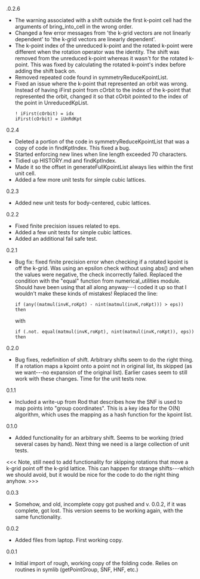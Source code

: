 .0.2.6
* The warning associated with a shift outside the first k-point cell had
  the arguments of bring_into_cell in the wrong order.
* Changed a few error messages from 'the k-grid vectors are not linearly
  dependent' to 'the k-grid vectors are linearly dependent'.
* The k-point index of the unreduced k-point and the rotated k-point were
  different when the rotation operator was the identity. The shift was
  removed from the unreduced k-point whereas it wasn't for the rotated
  k-point. This was fixed by calculating the rotated k-point's index
  before adding the shift back on.
* Removed repeated code found in symmetryReduceKpointList.
* Fixed an issue where the k-point that represented an orbit was wrong. Instead
  of having iFirst point from cOrbit to the index of the k-point that represented
  the orbit, changed it so that cOrbit pointed to the index of the point in
  UnreducedKpList.
  ```
  ! iFirst(cOrbit) = idx
  iFirst(cOrbit) = iUnRdKpt
  ```

0.2.4
* Deleted a portion of the code in symmetryReduceKpointList that
  was a copy of code in findKptIndex. This fixed a bug.
* Started enforcing new lines when line length exceeded 70
  characters.
* Tidied up HISTORY.md and findKptIndex.
* Made it so the offset in generateFullKpointList always lies
  within the first unit cell.
* Added a few more unit tests for simple cubic lattices.

0.2.3 
* Added new unit tests for body-centered, cubic lattices.

0.2.2
* Fixed finite precision issues related to eps.
* Added a few unit tests for simple cubic lattices.
* Added an additional fail safe test.

0.2.1
* Bug fix: fixed finite precision error when checking if a rotated
  kpoint is off the k-grid. Was using an epsilon check without
  using abs() and when the values were negative, the check
  incorrectly failed. Replaced the condition with the "equal"
  function from numerical_utilities module. Should have been
  using that all along anyway---I coded it up so that I wouldn't
  make these kinds of mistakes!
  Replaced the line:
  ```
  if (any((matmul(invK,roKpt) - nint(matmul(invK,roKpt))) > eps)) then
  ```
  with
  ```
  if (.not. equal(matmul(invK,roKpt), nint(matmul(invK,roKpt)), eps)) then
  ```
      
0.2.0
* Bug fixes, redefinition of shift. Arbitrary shifts seem to do
  the right thing. If a rotation maps a kpoint onto a point not
  in original list, its skipped (as we want---no expansion of
  the original list). Earlier cases seem to still work with
  these changes. Time for the unit tests now. 

0.1.1
* Included a write-up from Rod that describes how the SNF is used to
  map points into "group coordinates". This is a key idea for the
  O(N) algorithm, which uses the mapping as a hash function for
  the kpoint list.

0.1.0
* Added functionality for an arbitrary shift. Seems to be working
  (tried several cases by hand). Next thing we need is a large
  collection of unit tests.

<<< Note, still need to add functionality for skipping rotations that
move a k-grid point off the k-grid lattice. This can happen for
strange shifts---which we should avoid, but it would be nice for the
code to do the right thing anyhow. >>> 

0.0.3
* Somehow, and old, incomplete copy got pushed and v. 0.0.2, if it was
  complete, got lost. This version seems to be working again,
  with the same functionality.

0.0.2
* Added files from laptop. First working copy.

0.0.1
* Initial import of rough, working copy of the folding code. Relies
  on routines in symlib (getPointGroup, SNF, HNF, etc.)
